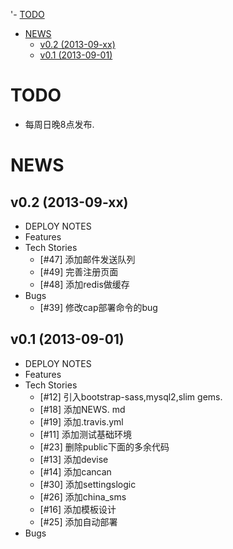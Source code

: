 '- [TODO](#todo)
- [NEWS](#news)
 	- [v0.2 (2013-09-xx)](#v02-2013-09-xx)
	- [v0.1 (2013-09-01)](#v01-2013-09-01)



# TODO
* 每周日晚8点发布.

# NEWS


## v0.2 (2013-09-xx)
* DEPLOY NOTES
* Features
* Tech Stories
  * [#47] 添加邮件发送队列
  * [#49] 完善注册页面
  * [#48] 添加redis做缓存
* Bugs
  * [#39] 修改cap部署命令的bug 


## v0.1 (2013-09-01)
* DEPLOY NOTES
* Features
* Tech Stories
  * [#12] 引入bootstrap-sass,mysql2,slim gems.
  * [#18] 添加NEWS. md
  * [#19] 添加.travis.yml 
  * [#11] 添加测试基础环境
  * [#23] 删除public下面的多余代码
  * [#13] 添加devise
  * [#14] 添加cancan
  * [#30] 添加settingslogic
  * [#26] 添加china_sms
  * [#16] 添加模板设计
  * [#25] 添加自动部署
* Bugs
